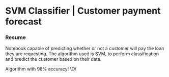 <h1>SVM Classifier | Customer payment forecast</h1>

<h3>Resume</h3>
<p>
    Notebook capable of predicting whether or not a customer will pay the loan they are requesting. The algorithm used is SVM, to perform classification and predict the customer based on their data.
</p>

<p>
    Algorithm with 98% accuracy! \O/
</p>